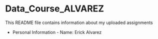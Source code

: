 # Data_Course_ALVAREZ
This README file contains information about my uploaded assignments

- Personal Information - 
Name: Erick Alvarez
